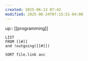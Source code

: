```yaml
---
created: 2025-06-13 07:42
modified: 2025-06-24T07:15:51-04:00
---
```

up:: [[programming]]
```dataview
LIST
FROM [[#]]
and !outgoing([[#]])

SORT file.link asc
```
